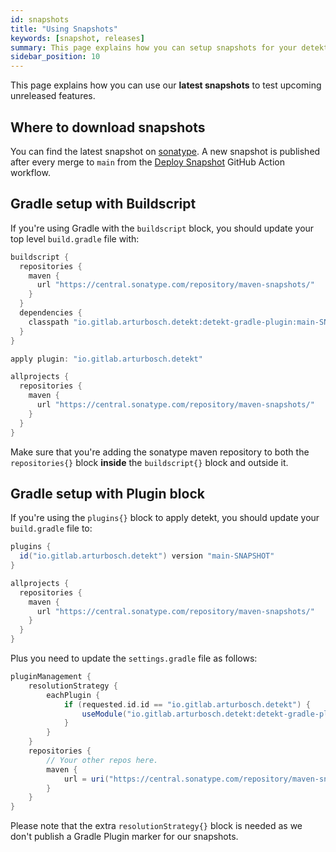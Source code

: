 ```yaml
---
id: snapshots
title: "Using Snapshots"
keywords: [snapshot, releases]
summary: This page explains how you can setup snapshots for your detekt build to test the latest unreleased features. 
sidebar_position: 10
---
```


This page explains how you can use our **latest snapshots** to test upcoming unreleased features.

## Where to download snapshots

You can find the latest snapshot on [sonatype](https://central.sonatype.com/repository/maven-snapshots/). A new snapshot is published after every merge to `main` from the [Deploy Snapshot](https://github.com/detekt/detekt/actions?query=workflow%3A%22Deploy+Snapshot%22) GitHub Action workflow. 

## Gradle setup with Buildscript

If you're using Gradle with the `buildscript` block, you should update your top level `build.gradle` file with:

```groovy
buildscript {
  repositories {
    maven {
      url "https://central.sonatype.com/repository/maven-snapshots/"
    }
  }
  dependencies {
    classpath "io.gitlab.arturbosch.detekt:detekt-gradle-plugin:main-SNAPSHOT"
  }
}

apply plugin: "io.gitlab.arturbosch.detekt"

allprojects {
  repositories {
    maven {
      url "https://central.sonatype.com/repository/maven-snapshots/"
    }
  }
}
```

Make sure that you're adding the sonatype maven repository to both the `repositories{}` block **inside** the `buildscript{}` block and outside it.

## Gradle setup with Plugin block

If you're using the `plugins{}` block to apply detekt, you should update your `build.gradle` file to:

```groovy
plugins {
  id("io.gitlab.arturbosch.detekt") version "main-SNAPSHOT"
}

allprojects {
  repositories {
    maven {
      url "https://central.sonatype.com/repository/maven-snapshots/"
    }
  }
}
```

Plus you need to update the `settings.gradle` file as follows:

```groovy
pluginManagement {
    resolutionStrategy {
        eachPlugin {
            if (requested.id.id == "io.gitlab.arturbosch.detekt") {
                useModule("io.gitlab.arturbosch.detekt:detekt-gradle-plugin:${requested.version}")
            }
        }
    }
    repositories {
        // Your other repos here.
        maven {
            url = uri("https://central.sonatype.com/repository/maven-snapshots/")
        }
    }
}
```

Please note that the extra `resolutionStrategy{}` block is needed as we don't publish a Gradle Plugin marker for our snapshots.
